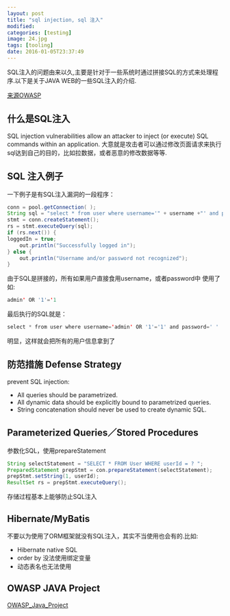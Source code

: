 ```yaml
---
layout: post
title: "sql injection, sql 注入"
modified:
categories: [testing]
image: 24.jpg
tags: [tooling]
date: 2016-01-05T23:37:49
---
```


SQL注入的问题由来以久,主要是针对于一些系统时通过拼接SQL的方式来处理程序.以下是关于JAVA WEB的一些SQL注入的介绍.

[来源OWASP](https://www.owasp.org/index.php/Preventing_SQL_Injection_in_Java)

## 什么是SQL注入

SQL injection vulnerabilities allow an attacker to inject (or execute) SQL commands within an application.
大意就是攻击者可以通过修改页面请求来执行sql达到自己的目的，比如拉数据，或者恶意的修改数据等等.

## SQL 注入例子

一下例子是有SQL注入漏洞的一段程序：

```JAVA
conn = pool.getConnection( );
String sql = "select * from user where username='" + username +"' and password='" + password + "'";
stmt = conn.createStatement();
rs = stmt.executeQuery(sql);
if (rs.next()) {
loggedIn = true;
	out.println("Successfully logged in");
} else {
	out.println("Username and/or password not recognized");
}
```

由于SQL是拼接的，所有如果用户直接食用username，或者password中 使用了如:

```JAVA
admin' OR '1'='1
```

最后执行的SQL就是：

```JAVA
select * from user where username='admin' OR '1'='1' and password=' '
```

明显，这样就会把所有的用户信息拿到了

## 防范措施 Defense Strategy

prevent SQL injection:

- All queries should be parametrized.
- All dynamic data should be explicitly bound to parametrized queries.
- String concatenation should never be used to create dynamic SQL.

## Parameterized Queries／Stored Procedures

参数化SQL，使用prepareStatement

```JAVA
String selectStatement = "SELECT * FROM User WHERE userId = ? ";
PreparedStatement prepStmt = con.prepareStatement(selectStatement);
prepStmt.setString(1, userId);
ResultSet rs = prepStmt.executeQuery();
```

存储过程基本上能够防止SQL注入

## Hibernate/MyBatis

不要以为使用了ORM框架就没有SQL注入，其实不当使用也会有的.比如:

- Hibernate native SQL
- order by 没法使用绑定变量
- 动态表名也无法使用

## OWASP JAVA Project

[OWASP_Java_Project](https://www.owasp.org/index.php/Category:OWASP_Java_Project#tab=Project_and_OWASP_Resources)
